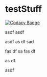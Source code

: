 # testStuff

[![Codacy Badge](https://api.codacy.com/project/badge/Grade/143c2e2b30d844c384b23de7f4cf702e)](https://app.codacy.com/app/dreigada/testStuff?utm_source=github.com&utm_medium=referral&utm_content=DReigada/testStuff&utm_campaign=Badge_Grade_Dashboard)



asdf
asdf

asdf
as
df
sad

fas
df
sa
fas
df

as
df

asdf

